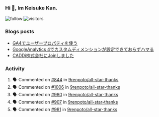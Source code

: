 ### Hi 👋, Im Keisuke Kan.

<!--
**9renpoto/9renpoto** is a ✨ _special_ ✨ repository because its `README.md` (this file) appears on your GitHub profile.

Here are some ideas to get you started:

- 🔭 I’m currently working on ...
- 🌱 I’m currently learning ...
- 👯 I’m looking to collaborate on ...
- 🤔 I’m looking for help with ...
- 💬 Ask me about ...
- 📫 How to reach me: ...
- 😄 Pronouns: ...
- ⚡ Fun fact: ...
-->

![follow](https://img.shields.io/github/followers/9renpoto?label=Follow&style=social)
![visitors](https://komarev.com/ghpvc/?username=9renpoto&label=Profile%20views&color=0e75b6&style=flat)

### Blogs posts

<!-- BLOG-POST-LIST:START -->
- [GA4でユーザープロパティを使う](https://9renpoto.dev/2021/02/21/google-analytics-4-user-properties/)
- [GoogleAnalytics 4でカスタムディメンションが設定できておらずハマる](https://9renpoto.dev/2021/02/13/google-analytics-4/)
- [CADDi株式会社にJoinしました](https://9renpoto.dev/2020/12/05/join/)
<!-- BLOG-POST-LIST:END -->

### Activity

<!--START_SECTION:activity-->
1. 🗣 Commented on [#844](https://github.com/9renpoto/all-star-thanks/issues/844) in [9renpoto/all-star-thanks](https://github.com/9renpoto/all-star-thanks)
2. 🗣 Commented on [#1006](https://github.com/9renpoto/all-star-thanks/issues/1006) in [9renpoto/all-star-thanks](https://github.com/9renpoto/all-star-thanks)
3. 🗣 Commented on [#980](https://github.com/9renpoto/all-star-thanks/issues/980) in [9renpoto/all-star-thanks](https://github.com/9renpoto/all-star-thanks)
4. 🗣 Commented on [#907](https://github.com/9renpoto/all-star-thanks/issues/907) in [9renpoto/all-star-thanks](https://github.com/9renpoto/all-star-thanks)
5. 🗣 Commented on [#981](https://github.com/9renpoto/all-star-thanks/issues/981) in [9renpoto/all-star-thanks](https://github.com/9renpoto/all-star-thanks)
<!--END_SECTION:activity-->

<!--START_SECTION:waka-->
<!--END_SECTION:waka-->